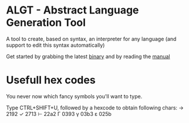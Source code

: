 # ALGT - Abstract Language Generation Tool

A tool to create, based on syntax, an interpreter for any language (and support to edit this syntax automatically)

Get started by grabbing the latest [binary](binaries) and by reading the [manual](/src/Assets/Manual/Output/ALGT_Manual.pdf)



# Usefull hex codes

You never now which fancy symbols you'll want to type.

Type CTRL+SHIFT+U, followed by a hexcode to obtain following chars:
→	2192
✓	2713
⊢	22a2
Γ	0393
γ	03b3
ɛ	025b
